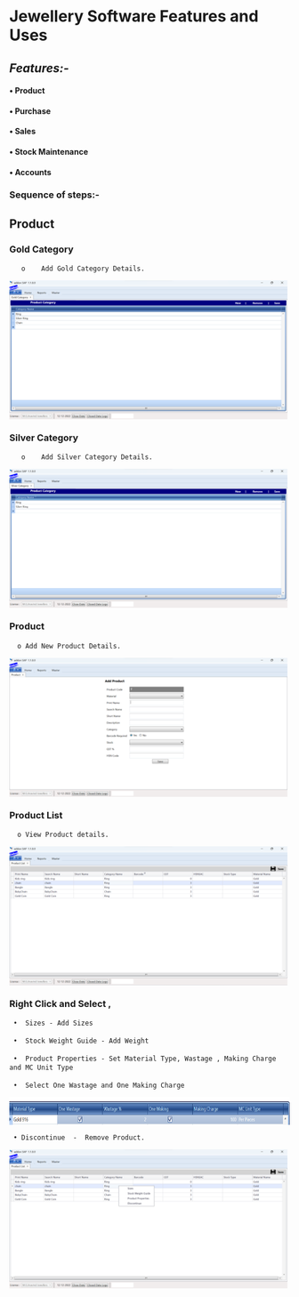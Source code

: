 # Jewellery Software Features and Uses
## ***Features:-***
#### •	Product
#### •	Purchase
#### •	Sales
#### •	Stock Maintenance
#### •	Accounts


### Sequence of steps:-
##  **Product** 
### **Gold Category**  
       o	Add Gold Category Details.

  <img  align="center"  width="500" height="250" src="assets\GoldCategory.png"/>

  ### **Silver Category**
       o	Add Silver Category Details.

<img  align="center"  width="500" height="250" src="assets\SilverCategory.png"/>

### **Product**
      o	Add New Product Details.

<img  align="center"  width="500" height="250" src="assets\Product.png"/>

### **Product List**
      o	View Product details.

<img  align="center"  width="500" height="250" src="assets\ProductList1.png"/>

### **Right Click and Select**  ,

     •	Sizes - Add Sizes

     •	Stock Weight Guide - Add Weight

     •	Product Properties - Set Material Type, Wastage , Making Charge and MC Unit Type

     •	Select One Wastage and One Making Charge 

<img  align="center"  width="800" height="50" src="assets\ProductProperties.png"/>

	 • Discontinue  -  Remove Product.

<img  align="center"  width="500" height="250" src="assets\ProdList.png"/>